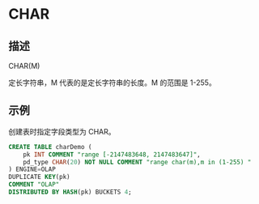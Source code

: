 # CHAR

## 描述

CHAR(M)

定长字符串，M 代表的是定长字符串的长度。M 的范围是 1-255。

## 示例

创建表时指定字段类型为 CHAR。

```sql
CREATE TABLE charDemo (
    pk INT COMMENT "range [-2147483648, 2147483647]",
    pd_type CHAR(20) NOT NULL COMMENT "range char(m),m in (1-255) "
) ENGINE=OLAP 
DUPLICATE KEY(pk)
COMMENT "OLAP"
DISTRIBUTED BY HASH(pk) BUCKETS 4;
```
